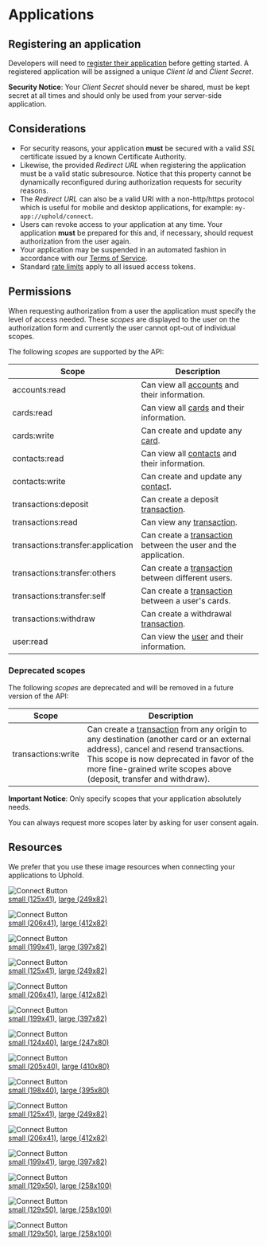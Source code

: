 # Applications
## Registering an application
Developers will need to [register their application](https://uphold.com/dashboard/profile/applications/developer/new) before getting started. A registered application will be assigned a unique _Client Id_ and _Client Secret_.
<aside class="notice">
  <strong>Security Notice</strong>: Your <i>Client Secret</i> should never be shared, must be kept secret at all times and should only be used from your server-side application.
</aside>

## Considerations
- For security reasons, your application **must** be secured with a valid _SSL_ certificate issued by a known Certificate Authority.
- Likewise, the provided _Redirect URL_ when registering the application must be a valid static subresource. Notice that this property cannot be dynamically reconfigured during authorization requests for security reasons.
- The _Redirect URL_ can also be a valid URI with a non-http/https protocol which is useful for mobile and desktop applications, for example: `my-app://uphold/connect`.
- Users can revoke access to your application at any time. Your application **must** be prepared for this and, if necessary, should request authorization from the user again.
- Your application may be suspended in an automated fashion in accordance with our [Terms of Service](https://uphold.com/en/legal/membership-agreement).
- Standard [rate limits](#rate-limits) apply to all issued access tokens.

## Permissions
When requesting authorization from a user the application must specify the level of access needed. These _scopes_ are displayed to the user on the authorization form and currently the user cannot opt-out of individual scopes.

The following _scopes_ are supported by the API:

Scope                             | Description
--------------------------------- | -------------------------------------------------------------------------------------
accounts:read                     | Can view all [accounts](#account-object) and their information.
cards:read                        | Can view all [cards](#card-object) and their information.
cards:write                       | Can create and update any [card](#card-object).
contacts:read                     | Can view all [contacts](#contact-object) and their information.
contacts:write                    | Can create and update any [contact](#contact-object).
transactions:deposit              | Can create a deposit [transaction](#transaction-object).
transactions:read                 | Can view any [transaction](#transaction-object).
transactions:transfer:application | Can create a [transaction](#transaction-object) between the user and the application.
transactions:transfer:others      | Can create a [transaction](#transaction-object) between different users.
transactions:transfer:self        | Can create a [transaction](#transaction-object) between a user's cards.
transactions:withdraw             | Can create a withdrawal [transaction](#transaction-object).
user:read                         | Can view the [user](#user-object) and their information.

### Deprecated scopes
The following _scopes_ are deprecated and will be removed in a future version of the API:

Scope              | Description
------------------ | ---------------------------------------------------------------------------------------------------------------------------------------------------------------------------------------------------------------------------------------------------------------------------
transactions:write | Can create a [transaction](#transaction-object) from any origin to any destination (another card or an external address), cancel and resend transactions. This scope is now deprecated in favor of the more fine-grained write scopes above (deposit, transfer and withdraw).

<aside class="notice">
  <strong>Important Notice</strong>: Only specify scopes that your application absolutely needs.

  You can always request more scopes later by asking for user consent again.
</aside>

## Resources
We prefer that you use these image resources when connecting your applications to Uphold.

<img alt="Connect Button" src="images/buttons/uphold-connect-white@1x.png" srcset="images/buttons/uphold-connect-white@1x.png 1x, images/buttons/uphold-connect-white@2x.png 2x"><br> [small (125x41)](images/buttons/uphold-connect-white@1x.png), [large (249x82)](images/buttons/uphold-connect-white@2x.png)

<img alt="Connect Button" src="images/buttons/uphold-connect-with-white@1x.png" srcset="images/buttons/uphold-connect-with-white@1x.png 1x, images/buttons/uphold-connect-with-white@2x.png 2x"><br> [small (206x41)](images/buttons/uphold-connect-with-white@1x.png), [large (412x82)](images/buttons/uphold-connect-with-white@2x.png)

<img alt="Connect Button" src="images/buttons/uphold-powered-white@1x.png" srcset="images/buttons/uphold-powered-white@1x.png 1x, images/buttons/uphold-powered-white@2x.png 2x"><br> [small (199x41)](images/buttons/uphold-powered-white@1x.png), [large (397x82)](images/buttons/uphold-powered-white@2x.png)

<img alt="Connect Button" src="images/buttons/uphold-connect-gray@1x.png" srcset="images/buttons/uphold-connect-gray@1x.png 1x, images/buttons/uphold-connect-gray@2x.png 2x"><br> [small (125x41)](images/buttons/uphold-connect-gray@1x.png), [large (249x82)](images/buttons/uphold-connect-gray@2x.png)

<img alt="Connect Button" src="images/buttons/uphold-connect-with-gray@1x.png" srcset="images/buttons/uphold-connect-with-gray@1x.png 1x, images/buttons/uphold-connect-with-gray@2x.png 2x"><br> [small (206x41)](images/buttons/uphold-connect-with-gray@1x.png), [large (412x82)](images/buttons/uphold-connect-with-gray@2x.png)

<img alt="Connect Button" src="images/buttons/uphold-powered-gray@1x.png" srcset="images/buttons/uphold-powered-gray@1x.png 1x, images/buttons/uphold-powered-gray@2x.png 2x"><br> [small (199x41)](images/buttons/uphold-powered-gray@1x.png), [large (397x82)](images/buttons/uphold-powered-gray@2x.png)

<img alt="Connect Button" src="images/buttons/uphold-connect-green@1x.png" srcset="images/buttons/uphold-connect-green@1x.png 1x, images/buttons/uphold-connect-green@2x.png 2x"><br> [small (124x40)](images/buttons/uphold-connect-green@1x.png), [large (247x80)](images/buttons/uphold-connect-green@2x.png)

<img alt="Connect Button" src="images/buttons/uphold-connect-with-green@1x.png" srcset="images/buttons/uphold-connect-with-green@1x.png 1x, images/buttons/uphold-connect-with-green@2x.png 2x"><br> [small (205x40)](images/buttons/uphold-connect-with-green@1x.png), [large (410x80)](images/buttons/uphold-connect-with-green@2x.png)

<img alt="Connect Button" src="images/buttons/uphold-powered-green@1x.png" srcset="images/buttons/uphold-powered-green@1x.png 1x, images/buttons/uphold-powered-green@2x.png 2x"><br> [small (198x40)](images/buttons/uphold-powered-green@1x.png), [large (395x80)](images/buttons/uphold-powered-green@2x.png)

<img alt="Connect Button" src="images/buttons/uphold-connect-white-gray@1x.png" srcset="images/buttons/uphold-connect-white-gray@1x.png 1x, images/buttons/uphold-connect-white-gray@2x.png 2x"><br> [small (125x41)](images/buttons/uphold-connect-white-gray@1x.png), [large (249x82)](images/buttons/uphold-connect-white-gray@2x.png)

<img alt="Connect Button" src="images/buttons/uphold-connect-with-white-gray@1x.png" srcset="images/buttons/uphold-connect-with-white-gray@1x.png 1x, images/buttons/uphold-connect-with-white-gray@2x.png 2x"><br> [small (206x41)](images/buttons/uphold-connect-with-white-gray@1x.png), [large (412x82)](images/buttons/uphold-connect-with-white-gray@2x.png)

<img alt="Connect Button" src="images/buttons/uphold-powered-white-gray@1x.png" srcset="images/buttons/uphold-powered-white-gray@1x.png 1x, images/buttons/uphold-powered-white-gray@2x.png 2x"><br> [small (199x41)](images/buttons/uphold-powered-white-gray@1x.png), [large (397x82)](images/buttons/uphold-powered-white-gray@2x.png)

<img alt="Connect Button" src="images/buttons/uphold-powered-transparent@1x.png" srcset="images/buttons/uphold-powered-transparent@1x.png 1x, images/buttons/uphold-powered-transparent@2x.png 2x"><br> [small (129x50)](images/buttons/uphold-powered-transparent@1x.png), [large (258x100)](images/buttons/uphold-powered-transparent@2x.png)

<img alt="Connect Button" src="images/buttons/uphold-powered-transparent-green@1x.png" srcset="images/buttons/uphold-powered-transparent-green@1x.png 1x, images/buttons/uphold-powered-transparent-green@2x.png 2x"><br> [small (129x50)](images/buttons/uphold-powered-transparent-green@1x.png), [large (258x100)](images/buttons/uphold-powered-transparent-green@2x.png)

<img alt="Connect Button" src="images/buttons/uphold-powered-transparent-gray@1x.png" srcset="images/buttons/uphold-powered-transparent-gray@1x.png 1x, images/buttons/uphold-powered-transparent-gray@2x.png 2x"><br> [small (129x50)](images/buttons/uphold-powered-transparent-gray@1x.png), [large (258x100)](images/buttons/uphold-powered-transparent-gray@2x.png)
